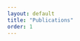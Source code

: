 ```yaml
---
layout: default
title: "Publications"
order: 1
---
```


<script src="https://bibbase.org/show?bib=https://achievements.cs.arizona.edu/publications.bib&jsonp=1&fullnames=1"></script>
